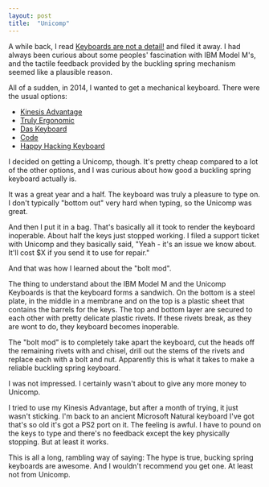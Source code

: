 ```yaml
---
layout: post
title:  "Unicomp"
---
```

A while back, I read [Keyboards are not a detail!](http://esr.ibiblio.org/?p=4975) and filed it
away.  I had always been curious about some peoples' fascination with IBM Model M's, and the
tactile feedback provided by the buckling spring mechanism seemed like a plausible reason.

All of a sudden, in 2014, I wanted to get a mechanical keyboard.  There were the usual options:

*  [Kinesis Advantage](http://www.kinesis-ergo.com/shop/advantage-for-pc-mac/)
*  [Truly Ergonomic](https://www.trulyergonomic.com/store/index.php)
*  [Das Keyboard](http://www.daskeyboard.com/)
*  [Code](https://codekeyboards.com/)
*  [Happy Hacking Keyboard](http://www.pfu.co.jp/hhkeyboard/hhkbpro2/)

I decided on getting a Unicomp, though.  It's pretty cheap compared to a lot of the other options,
and I was curious about how good a buckling spring keyboard actually is.

It was a great year and a half.  The keyboard was truly a pleasure to type on.  I don't typically
"bottom out" very hard when typing, so the Unicomp was great.

And then I put it in a bag.  That's basically all it took to render the keyboard inoperable.  About
half the keys just stopped working.  I filed a support ticket with Unicomp and they basically said,
"Yeah - it's an issue we know about.  It'll cost $X if you send it to use for repair."

And that was how I learned about the "bolt mod".

The thing to understand about the IBM Model M and the Unicomp Keyboards is that the keyboard forms
a sandwich.  On the bottom is a steel plate, in the middle in a membrane and on the top is a plastic
sheet that contains the barrels for the keys.  The top and bottom layer are secured to each other
with pretty delicate plastic rivets.  If these rivets break, as they are wont to do, they keyboard
becomes inoperable.

The "bolt mod" is to completely take apart the keyboard, cut the heads off the remaining rivets with
and chisel, drill out the stems of the rivets and replace each with a bolt and nut.  Apparently this
is what it takes to make a reliable buckling spring keyboard.

I was not impressed.  I certainly wasn't about to give any more money to Unicomp.

I tried to use my Kinesis Advantage, but after a month of trying, it just wasn't sticking.  I'm
back to an ancient Microsoft Natural keyboard I've got that's so old it's got a PS2 port on it.  The
feeling is awful.  I have to pound on the keys to type and there's no feedback except the key physically
stopping.  But at least it works.

This is all a long, rambling way of saying: The hype is true, bucking spring keyboards are awesome.
And I wouldn't recommend you get one.  At least not from Unicomp.